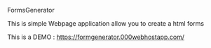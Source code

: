 FormsGenerator


This is simple Webpage application allow you to create a html forms



This is a DEMO : https://formgenerator.000webhostapp.com/
